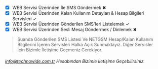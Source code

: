- [x] WEB Servisi Üzerinden İle SMS Göndermek ✖
- [x] WEB Servisi Üzerinden Kalan Kullanım Detayları & Hesap Bilgileri Servisleri ✓
- [x] WEB Servisi Üzerinden Gönderilen SMS'leri Listelemek ✓
- [x] WEB Servisi Üzerinden Sesli Mesaj Göndermek / Dinlemek ✖

> Şuanda Gönderilen SMS Listesi Ve NETGSM Hesap/Kalan Kullanım Bilgilerini İçeren Servisleri Halka Açık Sunmaktayız. Diğer Servisler İçin Bizimle İletişime Geçmeniz Gerekiyor.


###### info@technowide.com.tr Hesabından Bizimle İletişime Geçebilirsiniz.
